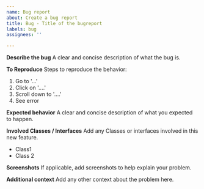 ```yaml
---
name: Bug report
about: Create a bug report
title: Bug - Title of the bugreport
labels: bug
assignees: ''

---
```


**Describe the bug**
A clear and concise description of what the bug is.

**To Reproduce**
Steps to reproduce the behavior:
1. Go to '...'
2. Click on '....'
3. Scroll down to '....'
4. See error

**Expected behavior**
A clear and concise description of what you expected to happen.

**Involved Classes / Interfaces**
Add any Classes or interfaces involved in this new feature.
* Class1
* Class 2

**Screenshots**
If applicable, add screenshots to help explain your problem.

**Additional context**
Add any other context about the problem here.
